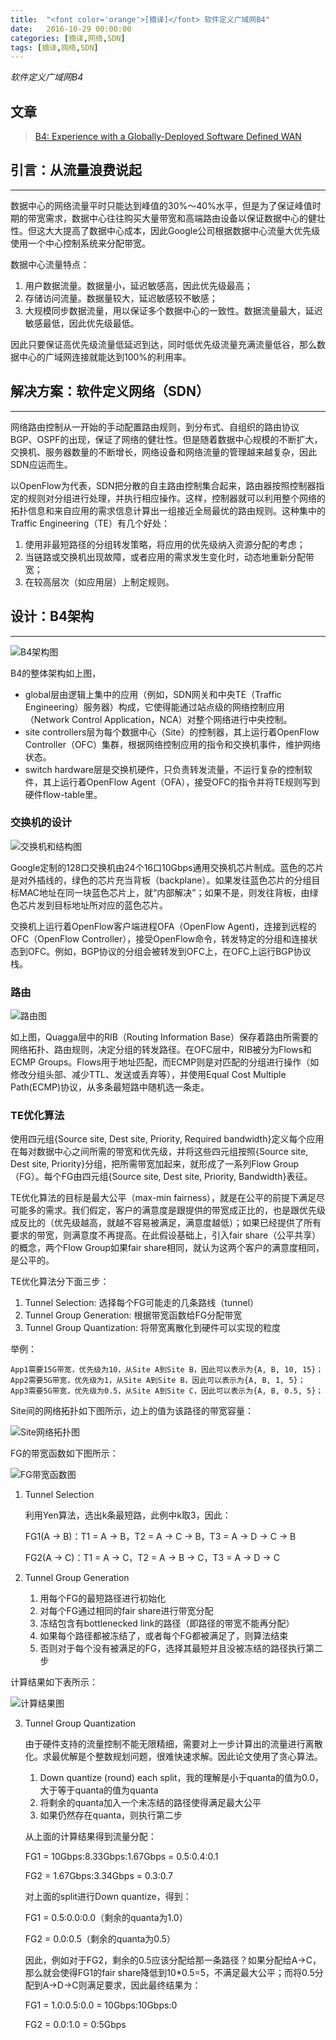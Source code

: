 ```yaml
---
title:  "<font color='orange'>[摘译]</font> 软件定义广域网B4"
date:   2016-10-29 00:00:00
categories: [摘译,网络,SDN]
tags: [摘译,网络,SDN]
---
```


*软件定义广域网B4*

## 文章

> [B4: Experience with a Globally-Deployed Software Defined WAN][paper-link]

## 引言：从流量浪费说起
---

数据中心的网络流量平时只能达到峰值的30%～40%水平，但是为了保证峰值时期的带宽需求，数据中心往往购买大量带宽和高端路由设备以保证数据中心的健壮性。但这大大提高了数据中心成本，因此Google公司根据数据中心流量大优先级使用一个中心控制系统来分配带宽。
	
数据中心流量特点：
	
1. 用户数据流量。数据量小，延迟敏感高，因此优先级最高；
2. 存储访问流量。数据量较大，延迟敏感较不敏感；
3. 大规模同步数据流量，用以保证多个数据中心的一致性。数据流量最大，延迟敏感最低，因此优先级最低。

因此只要保证高优先级流量低延迟到达，同时低优先级流量充满流量低谷，那么数据中心的广域网连接就能达到100%的利用率。

## 解决方案：软件定义网络（SDN）
---

网络路由控制从一开始的手动配置路由规则，到分布式、自组织的路由协议BGP、OSPF的出现，保证了网络的健壮性。但是随着数据中心规模的不断扩大，交换机、服务器数量的不断增长，网络设备和网络流量的管理越来越复杂，因此SDN应运而生。

以OpenFlow为代表，SDN把分散的自主路由控制集合起来，路由器按照控制器指定的规则对分组进行处理，并执行相应操作。这样，控制器就可以利用整个网络的拓扑信息和来自应用的需求信息计算出一组接近全局最优的路由规则。这种集中的Traffic Engineering（TE）有几个好处：

1. 使用非最短路径的分组转发策略，将应用的优先级纳入资源分配的考虑；
2. 当链路或交换机出现故障，或者应用的需求发生变化时，动态地重新分配带宽；
3. 在较高层次（如应用层）上制定规则。

## 设计：B4架构
---

![B4架构图](/assets/2016-10-29-1.png "B4架构图")

B4的整体架构如上图，
	
* global层由逻辑上集中的应用（例如，SDN网关和中央TE（Traffic Engineering）服务器）构成，它使得能通过站点级的网络控制应用（Network Control Application，NCA）对整个网络进行中央控制。
* site controllers层为每个数据中心（Site）的控制器，其上运行着OpenFlow Controller（OFC）集群，根据网络控制应用的指令和交换机事件，维护网络状态。
* switch hardware层是交换机硬件，只负责转发流量，不运行复杂的控制软件，其上运行着OpenFlow Agent（OFA），接受OFC的指令并将TE规则写到硬件flow-table里。

### 交换机的设计

![交换机和结构图](/assets/2016-10-29-2.png "交换机和结构图")

Google定制的128口交换机由24个16口10Gbps通用交换机芯片制成。蓝色的芯片是对外插线的，绿色的芯片充当背板（backplane）。如果发往蓝色芯片的分组目标MAC地址在同一块蓝色芯片上，就“内部解决”；如果不是，则发往背板，由绿色芯片发到目标地址所对应的蓝色芯片。

交换机上运行着OpenFlow客户端进程OFA（OpenFlow Agent)，连接到远程的OFC（OpenFlow Controller），接受OpenFlow命令，转发特定的分组和连接状态到OFC。例如，BGP协议的分组会被转发到OFC上，在OFC上运行BGP协议栈。

### 路由

![路由图](/assets/2016-10-29-3.png "路由图")

如上图，Quagga层中的RIB（Routing Information Base）保存着路由所需要的网络拓扑、路由规则，决定分组的转发路径。在OFC层中，RIB被分为Flows和ECMP Groups。Flows用于地址匹配，而ECMP则是对匹配的分组进行操作（如修改分组头部、减少TTL、发送或丢弃等），并使用Equal Cost Multiple Path(ECMP)协议，从多条最短路中随机选一条走。

### TE优化算法

使用四元组{Source site, Dest site, Priority, Required bandwidth}定义每个应用在每对数据中心之间所需的带宽和优先级，并将这些四元组按照{Source site, Dest site, Priority}分组，把所需带宽加起来，就形成了一系列Flow Group（FG）。每个FG由四元组{Source site, Dest site, Priority, Bandwidth}表征。

TE优化算法的目标是最大公平（max-min fairness），就是在公平的前提下满足尽可能多的需求。我们假定，客户的满意度是跟提供的带宽成正比的，也是跟优先级成反比的（优先级越高，就越不容易被满足，满意度越低）；如果已经提供了所有要求的带宽，则满意度不再提高。在此假设基础上，引入fair share（公平共享）的概念，两个Flow Group如果fair share相同，就认为这两个客户的满意度相同，是公平的。

TE优化算法分下面三步：

1. Tunnel Selection: 选择每个FG可能走的几条路线（tunnel）
2. Tunnel Group Generation: 根据带宽函数给FG分配带宽
3. Tunnel Group Quantization: 将带宽离散化到硬件可以实现的粒度

举例：

	App1需要15G带宽，优先级为10，从Site A到Site B，因此可以表示为{A, B, 10, 15}；
	App2需要5G带宽，优先级为1，从Site A到Site B，因此可以表示为{A, B, 1, 5}；
	App3需要5G带宽，优先级为0.5，从Site A到Site C，因此可以表示为{A, B, 0.5, 5}；

Site间的网络拓扑如下图所示，边上的值为该路径的带宽容量：

![Site网络拓扑图](/assets/2016-10-29-4.png "Site网络拓扑图")

FG的带宽函数如下图所示：

![FG带宽函数图](/assets/2016-10-29-5.png "SFG带宽函数图")

1. Tunnel Selection

	利用Yen算法，选出k条最短路，此例中k取3，因此：

	FG1(A -> B)：T1 = A -> B，T2 = A -> C -> B，T3 = A -> D -> C -> B

	FG2(A -> C)：T1 = A -> C，T2 = A -> B -> C，T3 = A -> D -> C

2. Tunnel Group Generation

	1. 用每个FG的最短路径进行初始化
	2. 对每个FG通过相同的fair share进行带宽分配
	3. 冻结包含有bottlenecked link的路径（即路径的带宽不能再分配）
	4. 如果每个路径都被冻结了，或者每个FG都被满足了，则算法结束
	5. 否则对于每个没有被满足的FG，选择其最短并且没被冻结的路径执行第二步

计算结果如下表所示：

![计算结果图](/assets/2016-10-29-6.png "计算结果图")

3. Tunnel Group Quantization

	由于硬件支持的流量控制不能无限精细，需要对上一步计算出的流量进行离散化。求最优解是个整数规划问题，很难快速求解。因此论文使用了贪心算法。

	1. Down quantize (round) each split，我的理解是小于quanta的值为0.0，大于等于quanta的值为quanta
	2. 将剩余的quanta加入一个未冻结的路径使得满足最大公平
	3. 如果仍然存在quanta，则执行第二步

	从上面的计算结果得到流量分配：

	FG1 = 10Gbps:8.33Gbps:1.67Gbps = 0.5:0.4:0.1

	FG2 = 1.67Gbps:3.34Gbps = 0.3:0.7

	对上面的split进行Down quantize，得到：

	FG1 = 0.5:0.0:0.0（剩余的quanta为1.0）

	FG2 = 0.0:0.5（剩余的quanta为0.5）

	因此，例如对于FG2，剩余的0.5应该分配给那一条路径？如果分配给A->C，那么就会使得FG1的fair share降低到10*0.5=5，不满足最大公平；而将0.5分配到A->D->C则满足要求，因此最终结果为：

	FG1 = 1.0:0.5:0.0 = 10Gbps:10Gbps:0

	FG2 = 0.0:1.0 = 0:5Gbps


[paper-link]: [http://course.buaa.edu.cn/access/content/attachment/68d3021a-8007-406f-be28-6ff8f2c8e8f2/%E4%BD%9C%E4%B8%9A/ac8eb7d9-03c5-48df-bc92-310e400d6be5/B4%20p3-jain.pdf]